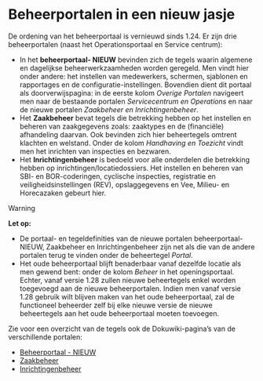 # Beheerportalen in een nieuw jasje

De ordening van het beheerportaal is vernieuwd sinds 1.24. Er zijn drie beheerportalen (naast het Operationsportaal en Service centrum):

- In het **beheerportaal- NIEUW** bevinden zich de tegels waarin algemene en dagelijkse beheerwerkzaamheden worden geregeld. Men vindt hier onder andere: het instellen van medewerkers, schermen, sjablonen en rapportages en de configuratie-instellingen. Bovendien dient dit portaal als doorverwijspagina: in de eerste kolom _Overige Portalen_ navigeert men naar de bestaande portalen _Servicecentrum en Operations_ en naar de nieuwe portalen _Zaakbeheer en Inrichtingenbeheer_.
- Het **Zaakbeheer** bevat tegels die betrekking hebben op het instellen en beheren van zaakgegevens zoals: zaaktypes en de (financiële) afhandeling daarvan. Ook bevinden zich hier beheertegels omtrent klachten en welstand. Onder de kolom _Handhaving en Toezicht_ vindt men het inrichten van inspecties en bezwaren.
- Het **Inrichtingenbeheer** is bedoeld voor alle onderdelen die betrekking hebben op inrichtingen/locatiedossiers. Het instellen en beheren van SBI- en BOR-coderingen, cyclische inspecties, registratie en veiligheidsinstellingen (REV), opslaggegevens en Vee, Milieu- en Horecazaken gebeurt hier.

> [!WARNING]
> **Let op:**
>
> - De portaal- en tegeldefinities van de nieuwe portalen beheerportaal- NIEUW, Zaakbeheer en Inrichtingenbeheer zijn net als die van de andere portalen terug te vinden onder de beheertegel _Portal_.
> - Het oude beheerportaal blijft benaderbaar vanaf dezelfde locatie als men gewend bent: onder de kolom _Beheer_ in het openingsportaal. Echter, vanaf versie 1.28 zullen nieuwe beheertegels enkel worden toegevoegd aan de nieuwe beheerportalen. Indien men vanaf versie 1.28 gebruik wilt blijven maken van het oude beheerportaal, zal de functioneel beheerder zelf bij elke nieuwe versie de nieuwe beheertegels aan het oude beheerportaal moeten toevoegen.

Zie voor een overzicht van de tegels ook de Dokuwiki-pagina’s van de verschillende portalen:

- [Beheerportaal - NIEUW](/docs/probleemoplossing/portalen_en_moduleschermen/beheerportaal_nieuw.md)
- [Zaakbeheer](/docs/probleemoplossing/portalen_en_moduleschermen/zaakbeheer.md)
- [Inrichtingenbeheer](/docs/probleemoplossing/portalen_en_moduleschermen/inrichtingenbeheer.md)
